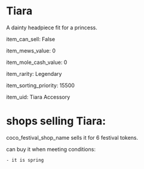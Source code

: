 # Tiara

A dainty headpiece fit for a princess.

item_can_sell: False

item_mews_value: 0

item_mole_cash_value: 0

item_rarity: Legendary

item_sorting_priority: 15500

item_uid: Tiara Accessory

# shops selling Tiara:

coco_festival_shop_name sells it for 6 festival tokens.

  can buy it when meeting conditions: 

    - it is spring